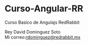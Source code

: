Curso-Angular-RR
================

Curso Basico de Angulajs RedRabbit

Rey David Dominguez Soto<br>
Mi correo:<a href="mailto:rdominguez@redrabbit.mx">rdominguez@redrabbit.mx</a>
